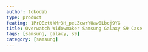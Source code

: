 ```yaml
---
author: tokodab
type: product
featimg: 1PrQEzttkMr3H_peLZcwrYUaw0Lbcj9YG
title: Overwatch Widowmaker Samsung Galaxy S9 Case
tags: [samsung, galaxy, s9]
category: [samsung]
---
```

